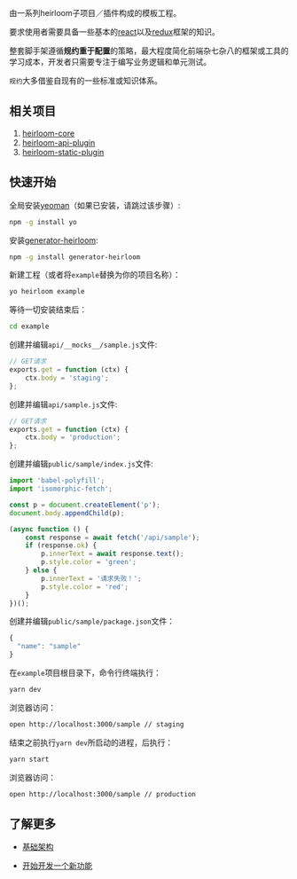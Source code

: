 由一系列heirloom子项目／插件构成的模板工程。

要求使用者需要具备一些基本的[react](https://facebook.github.io/react/)以及[redux](http://redux.js.org/)框架的知识。

整套脚手架遵循**规约重于配置**的策略，最大程度简化前端杂七杂八的框架或工具的学习成本，开发者只需要专注于编写业务逻辑和单元测试。

`规约`大多借鉴自现有的一些标准或知识体系。

## 相关项目

1. [heirloom-core](https://github.com/xuyuanxiang/heirloom-core)
2. [heirloom-api-plugin](https://github.com/xuyuanxiang/heirloom-api-plugin)
3. [heirloom-static-plugin](https://github.com/xuyuanxiang/heirloom-static-plugin)

## 快速开始

全局安装[yeoman](http://yeoman.io/)（如果已安装，请跳过该步骤）:
```bash
npm -g install yo
```

安装[generator-heirloom](https://github.com/xuyuanxiang/generator-heirloom#generator-heirloom):
```bash
npm -g install generator-heirloom
```

新建工程（或者将`example`替换为你的项目名称）：
```bash
yo heirloom example
```

等待一切安装结束后：
```bash
cd example
```

创建并编辑`api/__mocks__/sample.js`文件:
```javascript
// GET请求
exports.get = function (ctx) {
    ctx.body = 'staging';
};
```

创建并编辑`api/sample.js`文件:
```javascript
// GET请求
exports.get = function (ctx) {
    ctx.body = 'production';
};
```

创建并编辑`public/sample/index.js`文件:
```javascript
import 'babel-polyfill';
import 'isomorphic-fetch';

const p = document.createElement('p');
document.body.appendChild(p);

(async function () {
    const response = await fetch('/api/sample');
    if (response.ok) {
        p.innerText = await response.text();
        p.style.color = 'green';
    } else {
        p.innerText = '请求失败！';
        p.style.color = 'red';
    }
})();

```

创建并编辑`public/sample/package.json`文件：
```javascript
{
  "name": "sample"
}
```

在`example`项目根目录下，命令行终端执行：
```bash
yarn dev
```

浏览器访问：
```bash
open http://localhost:3000/sample // staging
```

结束之前执行`yarn dev`所启动的进程，后执行：
```javascript
yarn start
```

浏览器访问：
```bash
open http://localhost:3000/sample // production
```

## 了解更多

+ [基础架构](https://xuyuanxiang.github.io/heirloom-seed/basic)

+ [开始开发一个新功能](https://xuyuanxiang.github.io/heirloom-seed/getting-started)
